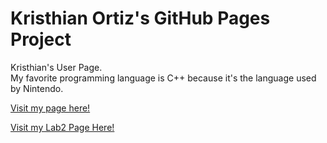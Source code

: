 # Kristhian Ortiz's GitHub Pages Project

Kristhian's User Page.\
My favorite programming language is C++ because it's the language used by Nintendo.

[Visit my page here!](https://klortiz13.github.io/kristhia13/)

[Visit my Lab2 Page Here!](https://klortiz13.github.io/myLab2_Starter/)
